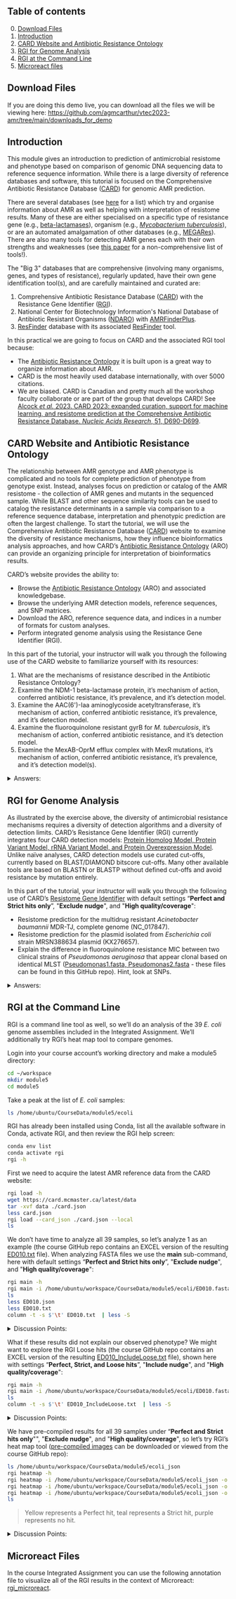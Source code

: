 ## Table of contents
0. [Download Files](#download)
1. [Introduction](#intro)
2. [CARD Website and Antibiotic Resistance Ontology](#cardweb)
3. [RGI for Genome Analysis](#rgigenome)
4. [RGI at the Command Line](#rgicommand)
5. [Microreact files](#microreact)

<a name="download"></a>
## Download Files

If you are doing this demo live, you can download all the files we will be viewing here: https://github.com/agmcarthur/vtec2023-amr/tree/main/downloads_for_demo

<a name="intro"></a>
## Introduction

This module gives an introduction to prediction of antimicrobial resistome and phenotype based on comparison of genomic DNA sequencing data to reference sequence information. While there is a large diversity of reference databases and software, this tutorial is focused on the Comprehensive Antibiotic Resistance Database ([CARD](http://card.mcmaster.ca)) for genomic AMR prediction.

There are several databases (see [here](https://www.nature.com/articles/s41576-019-0108-4/tables/2) for a list) which try and organise information about AMR as well as helping with interpretation of resistome results. Many of these are either specialised on a specific type of resistance gene (e.g., [beta-lactamases](http://bldb.eu/)), organism (e.g., [_Mycobacterium tuberculosis_](https://github.com/jodyphelan/tbdb)), or are an automated amalgamation of other databases (e.g., [MEGARes](https://megares.meglab.org/)). There are also many tools for detecting AMR genes each with their own strengths and weaknesses (see [this paper](https://www.frontiersin.org/articles/10.3389/fpubh.2019.00242/full) for a non-comprehensive list of tools!).

The "Big 3" databases that are comprehensive (involving many organisms, genes, and types of resistance), regularly updated, have their own gene identification tool(s), and are carefully maintained and curated are: 

1. Comprehensive Antibiotic Resistance Database ([CARD](https://card.mcmaster.ca)) with the Resistance Gene Identifier ([RGI](https://github.com/arpcard/rgi)).
2. National Center for Biotechnology Information's National Database of Antibiotic Resistant Organisms ([NDARO](https://www.ncbi.nlm.nih.gov/pathogens/antimicrobial-resistance/)) with [AMRFinderPlus](https://www.ncbi.nlm.nih.gov/pathogens/antimicrobial-resistance/AMRFinder/).
3. [ResFinder](https://cge.cbs.dtu.dk/services/ResFinder/) database with its associated [ResFinder](https://bitbucket.org/genomicepidemiology/resfinder/src/master/) tool.

In this practical we are going to focus on CARD and the associated RGI tool because:
* The [Antibiotic Resistance Ontology](https://card.mcmaster.ca/ontology/36006) it is built upon is a great way to organize information about AMR.
* CARD is the most heavily used database internationally, with over 5000 citations.
* We are biased. CARD is Canadian and pretty much all the workshop faculty collaborate or are part of the group that develops CARD! See [Alcock *et al.* 2023. CARD 2023: expanded curation, support for machine learning, and resistome prediction at the Comprehensive Antibiotic Resistance Database. *Nucleic Acids Research*, 51, D690-D699](https://pubmed.ncbi.nlm.nih.gov/36263822/).

<a name="cardweb"></a>
## CARD Website and Antibiotic Resistance Ontology

The relationship between AMR genotype and AMR phenotype is complicated and no tools for complete prediction of phenotype from genotype exist. Instead, analyses focus on prediction or catalog of the AMR resistome - the collection of AMR genes and mutants in the sequenced sample. While BLAST and other sequence similarity tools can be used to catalog the resistance determinants in a sample via comparison to a reference sequence database, interpretation and phenotypic prediction are often the largest challenge. To start the tutorial, we will use the Comprehensive Antibiotic Resistance Database ([CARD](http://card.mcmaster.ca)) website to examine the diversity of resistance mechanisms, how they influence bioinformatics analysis approaches, and how CARD’s [Antibiotic Resistance Ontology](https://card.mcmaster.ca/ontology/36006) (ARO) can provide an organizing principle for interpretation of bioinformatics results.

CARD’s website provides the ability to: 

* Browse the [Antibiotic Resistance Ontology](https://card.mcmaster.ca/ontology/36006) (ARO) and associated knowledgebase.
* Browse the underlying AMR detection models, reference sequences, and SNP matrices.
* Download the ARO, reference sequence data, and indices in a number of formats for custom analyses.
* Perform integrated genome analysis using the Resistance Gene Identifier (RGI).

In this part of the tutorial, your instructor will walk you through the following use of the CARD website to familiarize yourself with its resources:

1. What are the mechanisms of resistance described in the Antibiotic Resistance Ontology?
2. Examine the NDM-1 beta-lactamase protein, it’s mechanism of action, conferred antibiotic resistance, it’s prevalence, and it’s detection model. 
3. Examine the AAC(6')-Iaa aminoglycoside acetyltransferase, it’s mechanism of action, conferred antibiotic resistance, it’s prevalence, and it’s detection model. 
4. Examine the fluoroquinolone resistant gyrB for *M. tuberculosis*, it’s mechanism of action, conferred antibiotic resistance, and it’s detection model. 
5. Examine the MexAB-OprM efflux complex with MexR mutations, it’s mechanism of action, conferred antibiotic resistance, it’s prevalence, and it’s detection model(s). 

<details>
  <summary>Answers:</summary>
    
1. 
	+ antibiotic target alteration
	+ antibiotic target replacement
	+ antibiotic target protection
	+ antibiotic inactivation
	+ antibiotic efflux
	+ reduced permeability to antibiotic
	+ resistance by absence
	+ modification to cell morphology
	+ resistance by host-dependent nutrient acquisition   
2. NDM-1: antibiotic inactivation; beta-lactams (penam, cephamycin, carbapenem, cephalosporin); over 40 pathogens (lots of ESKAPE pathogens) - note strong association with plasmids; protein homolog model
3. AAC(6')-Iaa: antibiotic inactivation; aminogylcosides; _Salmonella enterica_; protein homolog model
4. gyrB: antibiotic target alteration; fluoroquinolones; _Mycobacterium_; protein variant model
5. MexAB-OprM with MexR mutations: antibiotic efflux; broad range of drug classes; looking at MexA sub-unit: _Pseudomonas_; efflux meta-model
                
</details>
 
<a name="#rgigenome"></a>
## RGI for Genome Analysis

As illustrated by the exercise above, the diversity of antimicrobial resistance mechanisms requires a diversity of detection algorithms and a diversity of detection limits. CARD’s Resistance Gene Identifier (RGI) currently integrates four CARD detection models: [Protein Homolog Model, Protein Variant Model, rRNA Variant Model, and Protein Overexpression Model](https://github.com/arpcard/rgi#analyzing-genomes-genome-assemblies-metagenomic-contigs-or-proteomes-a-k-a-rgi-main). Unlike naïve analyses, CARD detection models use curated cut-offs, currently based on BLAST/DIAMOND bitscore cut-offs. Many other available tools are based on BLASTN or BLASTP without defined cut-offs and avoid resistance by mutation entirely. 

In this part of the tutorial, your instructor will walk you through the following use of CARD’s [Resistome Gene Identifier](https://card.mcmaster.ca/analyze/rgi) with default settings “**Perfect and Strict hits only**”, "**Exclude nudge**", and "**High quality/coverage**":

* Resistome prediction for the multidrug resistant *Acinetobacter baumannii* MDR-TJ, complete genome (NC_017847).
* Resistome prediction for the plasmid isolated from *Escherichia coli* strain MRSN388634 plasmid (KX276657).
* Explain the difference in fluoroquinolone resistance MIC between two clinical strains of *Pseudomonas aeruginosa* that appear clonal based on identical MLST ([Pseudomonas1.fasta, Pseudomonas2.fasta](https://github.com/agmcarthur/vtec2023-amr/tree/main/sequences_for_web_demo) - these files can be found in this GitHub repo). Hint, look at SNPs.

<details>
  <summary>Answers:</summary>

The first two examples list the predicted resistome of the analyzed genome and plasmid, while the third example illustrates that `Pseudomonas2.fasta` contains an extra T83I mutation in gyrA conferring resistance to fluoroquinolones, above that provided by background efflux.
                
</details>

<a name="rgicommand"></a>
## RGI at the Command Line

RGI is a command line tool as well, so we’ll do an analysis of the 39 *E. coli* genome assemblies included in the Integrated Assignment. We’ll additionally try RGI’s heat map tool to compare genomes.

Login into your course account’s working directory and make a module5 directory:

```bash
cd ~/workspace
mkdir module5
cd module5
```

Take a peak at the list of *E. coli* samples:

```bash
ls /home/ubuntu/CourseData/module5/ecoli
```

RGI has already been installed using Conda, list all the available software in Conda, activate RGI, and then review the RGI help screen:

```bash
conda env list
conda activate rgi
rgi -h
```

First we need to acquire the latest AMR reference data from the CARD website:

```bash
rgi load -h
wget https://card.mcmaster.ca/latest/data
tar -xvf data ./card.json
less card.json
rgi load --card_json ./card.json --local
ls
```

We don’t have time to analyze all 39 samples, so let’s analyze 1 as an example (the course GitHub repo contains an EXCEL version of the resulting [ED010.txt](https://github.com/agmcarthur/vtec2023-amr/tree/main/rgi_main_results/ED010.xlsx) file). When analyzing FASTA files we use the **main** sub-command, here with default settings “**Perfect and Strict hits only**”, "**Exclude nudge**", and "**High quality/coverage**":

```bash
rgi main -h
rgi main -i /home/ubuntu/workspace/CourseData/module5/ecoli/ED010.fasta -o ED010 -t contig -a DIAMOND -n 4 --local --clean
ls
less ED010.json
less ED010.txt
column -t -s $'\t' ED010.txt  | less -S
```

<details>
  <summary>Discussion Points:</summary>

Default RGI **main** analysis of ED010 lists 12 Perfect annotations and 39 Strict annotations. Yet, 43 annotations are efflux components common in *E. coli* that may or may not lead to clinical levels of AMR. Nonetheless, outside of efflux there are some antibiotic inactivation and target alteration genes, but only EC beta-lactamase is notable. This isolate is primarily resistant to fluoroquinolone, aminocoumarin, macrolide, and tetracycline antibiotics, although the acrD gene can also contribute resistance to aminoglycosides.
                
</details>

What if these results did not explain our observed phenotype? We might want to explore the RGI Loose hits (the course GitHub repo contains an EXCEL version of the resulting [ED010_IncludeLoose.txt](https://github.com/agmcarthur/vtec2023-amr/tree/main/rgi_main_results/ED010_IncludeLoose.xlsx) file), shown here with settings “**Perfect, Strict, and Loose hits**”, "**Include nudge**", and "**High quality/coverage**":

```bash
rgi main -h
rgi main -i /home/ubuntu/workspace/CourseData/module5/ecoli/ED010.fasta -o ED010_IncludeLoose -t contig -a DIAMOND -n 4 --local --clean --include_nudge --include_loose
ls
column -t -s $'\t' ED010_IncludeLoose.txt  | less -S
```

<details>
  <summary>Discussion Points:</summary>

An additional 11 nudged Strict annotations (possible partial genes for *Escherichia coli* emrE, EF-Tu mutants conferring resistance to Pulvomycin, and AcrF) and 394 Loose annotations have been added to investigate for leads that could explain the observed phenotype. Note this scenario is unlikely for clinical isolates given CARD's reference data, but is possible for environmental isolates. The multiple putative gene fragments found via the Nudge may suggest genome assembly problems.
                
</details>

We have pre-compiled results for all 39 samples under “**Perfect and Strict hits only**"", "**Exclude nudge**", and "**High quality/coverage**", so let’s try RGI’s heat map tool ([pre-compiled images](https://github.com/agmcarthur/vtec2023-amr/tree/main/rgi_main_results) can be downloaded or viewed from the course GitHub repo):

```bash
ls /home/ubuntu/workspace/CourseData/module5/ecoli_json
rgi heatmap -h
rgi heatmap -i /home/ubuntu/workspace/CourseData/module5/ecoli_json -o heatmap
rgi heatmap -i /home/ubuntu/workspace/CourseData/module5/ecoli_json -o cluster_both --cluster both
rgi heatmap -i /home/ubuntu/workspace/CourseData/module5/ecoli_json -o cluster_both_frequency --frequency --cluster both
ls
```

> Yellow represents a Perfect hit, teal represents a Strict hit, purple represents no hit.

<details>
  <summary>Discussion Points:</summary>

The last analysis is the most informative, showing that many of these isolates share the same complement of efflux variants (bottom of heatmap) and several isolates share the same overall resistome. Yet most isolates are unique in their resistome, with a subset sharing TEM-1, sul1, and other higher risk genes. Placing these results in phylogenetic and epidemiological context will be helpful.

</details>

<a name="microreact"></a>
## Microreact Files

In the course Integrated Assignment you can use the following annotation file to visualize all of the RGI results in the context of Microreact: [rgi_microreact]().

 
